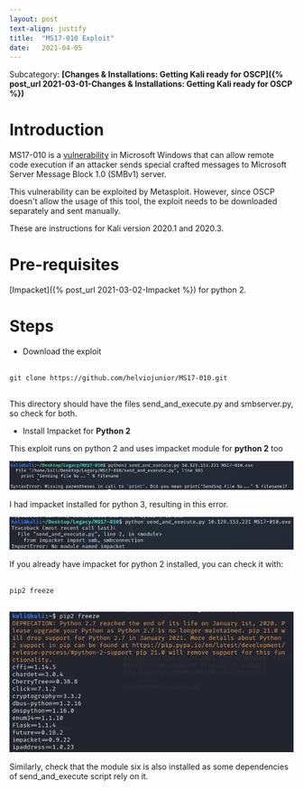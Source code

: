 ```yaml
---
layout: post
text-align: justify
title:  "MS17-010 Exploit"
date:   2021-04-05
---
```


Subcategory: **[Changes & Installations: Getting Kali ready for OSCP]({% post_url 2021-03-01-Changes & Installations: Getting Kali ready for OSCP %})**

# Introduction

MS17-010 is a [vulnerability](https://docs.microsoft.com/en-us/security-updates/securitybulletins/2017/ms17-010) in Microsoft Windows that can allow remote code execution if an attacker sends special crafted messages to Microsoft Server Message Block 1.0 (SMBv1) server. 

This vulnerability can be exploited by Metasploit. However, since OSCP doesn't allow the usage of this tool, the exploit needs to be downloaded separately and sent manually. 

These are instructions for Kali version 2020.1 and 2020.3. 

# Pre-requisites 

[Impacket]({% post_url 2021-03-02-Impacket %}) for python 2. 

# Steps 

- Download the exploit

<pre><code class="console">
git clone https://github.com/helviojunior/MS17-010.git

</code></pre>

This directory should have the files send_and_execute.py and smbserver.py, so check for both.  

- Install Impacket for **Python 2**

This exploit runs on python 2 and uses impacket module for **python 2** too
 
![My helpful screenshot](/assets/sendandexecute.png) 

I had impacket installed for python 3, resulting in this error. 

![My helpful screenshot](/assets/sendandexecuteerror.png)

If you already have impacket for python 2 installed, you can check it with:

<pre><code class="console">
pip2 freeze

</code></pre>

![My helpful screenshot](/assets/checkpipmodules.png) 

Similarly, check that the module six is also installed as some dependencies of send_and_execute script rely on it.

 











